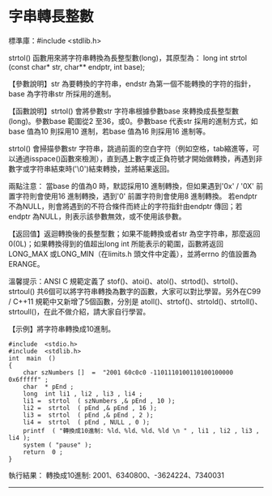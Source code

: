 # 字串轉長整數


標準庫：#include <stdlib.h>

strtol() 函數用來將字符串轉換為長整型數(long)，其原型為：
long int strtol (const char* str, char** endptr, int base);

【參數說明】str 為要轉換的字符串，endstr 為第一個不能轉換的字符的指針，base 為字符串str 所採用的進制。

【函數說明】strtol() 會將參數str 字符串根據參數base 來轉換成長整型數(long)。參數base 範圍從2 至36，或0。參數base 代表str 採用的進制方式，如base 值為10 則採用10 進制，若base 值為16 則採用16 進制等。

strtol() 會掃描參數str 字符串，跳過前面的空白字符（例如空格，tab縮進等，可以通過isspace()函數來檢測），直到遇上數字或正負符號才開始做轉換，再遇到非數字或字符串結束時('\0')結束轉換，並將結果返回。

兩點注意：
當base 的值為0 時，默認採用10 進制轉換，但如果遇到'0x' / '0X' 前置字符則會使用16 進制轉換，遇到'0' 前置字符則會使用8 進制轉換。
若endptr 不為NULL，則會將遇到的不符合條件而終止的字符指針由endptr 傳回；若endptr 為NULL，則表示該參數無效，或不使用該參數。

【返回值】返迴轉換後的長整型數；如果不能轉換或者str 為空字符串，那麼返回0(0L)；如果轉換得到的值超出long int 所能表示的範圍，函數將返回 LONG_MAX 或LONG_MIN（在limits.h 頭文件中定義），並將errno 的值設置為ERANGE。

溫馨提示：ANSI C 規範定義了 stof()、atoi()、atol()、strtod()、strtol()、strtoul() 共6個可以將字符串轉換為數字的函數，大家可以對比學習。另外在C99 / C++11 規範中又新增了5個函數，分別是 atoll()、strtof()、strtold()、strtoll()、strtoull()，在此不做介紹，請大家自行學習。

【示例】將字符串轉換成10進制。
```cpp=
#include  <stdio.h>
#include  <stdlib.h>
int  main  ()
{
    char szNumbers []  =  "2001 60c0c0 -1101110100110100100000 0x6fffff" ;
    char  * pEnd ;
    long  int li1 , li2 , li3 , li4 ;
    li1 =  strtol  ( szNumbers ,& pEnd , 10 );
    li2 =  strtol  ( pEnd ,& pEnd , 16 );
    li3 =  strtol  ( pEnd ,& pEnd , 2 );
    li4 =  strtol  ( pEnd , NULL , 0 );
    printf  ( "轉換成10進制: %ld、%ld、%ld、%ld \n " , li1 , li2 , li3 , li4 );
    system ( "pause" );
    return  0 ;
}
```
執行結果：
轉換成10進制: 2001、6340800、-3624224、7340031

---

